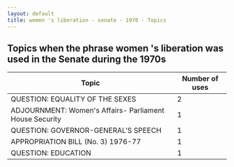 ```yaml
---
layout: default
title: women 's liberation - senate - 1970 - Topics
---
```

## Topics when the phrase **women 's liberation** was used in the Senate during the 1970s

| Topic | Number of uses |
|--------------|----------------|
|QUESTION: EQUALITY OF THE SEXES|2|
|ADJOURNMENT: Women's Affairs- Parliament House Security|1|
|QUESTION: GOVERNOR-GENERAL'S SPEECH|1|
|APPROPRIATION BILL (No. 3) 1976-77|1|
|QUESTION: EDUCATION|1|

